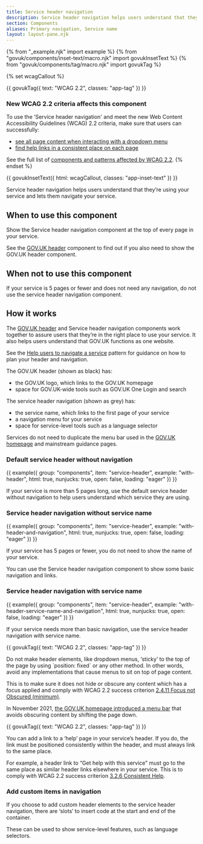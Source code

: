 ```yaml
---
title: Service header navigation
description: Service header navigation helps users understand that they’re using your service and lets them navigate your service.
section: Components
aliases: Primary navigation, Service name
layout: layout-pane.njk
---
```


{% from "_example.njk" import example %}
{% from "govuk/components/inset-text/macro.njk" import govukInsetText %}
{% from "govuk/components/tag/macro.njk" import govukTag %}

{% set wcagCallout %}

{{ govukTag({
  text: "WCAG 2.2",
  classes: "app-tag"
}) }}

### New WCAG 2.2 criteria affects this component

To use the ‘Service header navigation' and meet the new Web Content Accessibility Guidelines (WCAG) 2.2 criteria, make sure that users can successfully:

- [see all page content when interacting with a dropdown menu](/components/service-header-navigation/#wcag-do-not-cover-content)
- [find help links in a consistent place on each page](/components/service-header-navigation/#wcag-consistent-help-links)

See the full list of [components and patterns affected by WCAG 2.2](/accessibility/wcag-2.2/#components-and-patterns-affected-in-the-design-system).
{% endset %}

{{ govukInsetText({
  html: wcagCallout,
  classes: "app-inset-text"
}) }}

Service header navigation helps users understand that they’re using your service and lets them navigate your service.

## When to use this component

Show the Service header navigation component at the top of every page in your service.

See the [GOV.UK header](/components/header/) component to find out if you also need to show the GOV.UK header component.

## When not to use this component

If your service is 5 pages or fewer and does not need any navigation, do not use the service header navigation component.

## How it works

The [GOV.UK header](/components/header/) and Service header navigation components work together to assure users that they’re in the right place to use your service. It also helps users understand that GOV.UK functions as one website.

See the [Help users to navigate a service](/patterns/navigate-a-service/) pattern for guidance on how to plan your header and navigation.

The GOV.UK header (shown as black) has:

- the GOV.UK logo, which links to the GOV.UK homepage
- space for GOV.UK-wide tools such as GOV.UK One Login and search

The service header navigation (shown as grey) has:

- the service name, which links to the first page of your service
- a navigation menu for your service
- space for service-level tools such as a language selector

Services do not need to duplicate the menu bar used in the [GOV.UK homepage](https://www.gov.uk/) and mainstream guidance pages.

### Default service header without navigation

{{ example({ group: "components", item: "service-header", example: "with-header", html: true, nunjucks: true, open: false, loading: "eager" }) }}

If your service is more than 5 pages long, use the default service header without navigation to help users understand which service they are using.

### Service header navigation without service name

{{ example({ group: "components", item: "service-header", example: "with-header-and-navigation", html: true, nunjucks: true, open: false, loading: "eager" }) }}

If your service has 5 pages or fewer, you do not need to show the name of your service.

You can use the Service header navigation component to show some basic navigation and links.

### Service header navigation with service name

{{ example({ group: "components", item: "service-header", example: "with-header-service-name-and-navigation", html: true, nunjucks: true, open: false, loading: "eager" }) }}

If your service needs more than basic navigation, use the service header navigation with service name.

<div class="app-wcag-22" id="wcag-do-not-cover-content" role="note">
  {{ govukTag({
    text: "WCAG 2.2",
    classes: "app-tag"
  }) }}
  <p>Do not make header elements, like dropdown menus, ‘sticky’ to the top of the page by using `position: fixed` or any other method. In other words, avoid any implementations that cause menus to sit on top of page content.</p>
  <p>This is to make sure it does not hide or obscure any content which has a focus applied and comply with WCAG 2.2 success criterion <a href="https://www.w3.org/WAI/WCAG22/Understanding/focus-not-obscured-minimum.html">2.4.11 Focus not Obscured (minimum)</a>.</p>
</div>

In November 2021, [the GOV.UK homepage introduced a menu bar](https://insidegovuk.blog.gov.uk/2021/11/11/launching-gov-uks-new-menu-bar/) that avoids obscuring content by shifting the page down.

<div class="app-wcag-22" id="wcag-consistent-help-links" role="note">
  {{ govukTag({
    text: "WCAG 2.2",
    classes: "app-tag"
  }) }}
  <p>You can add a link to a ‘help’ page in your service’s header. If you do, the link must be positioned consistently within the header, and must always link to the same place.</p>
  <p>For example, a header link to “Get help with this service” must go to the same place as similar header links elsewhere in your service. This is to comply with WCAG 2.2 success criterion <a href="https://www.w3.org/WAI/WCAG22/Understanding/consistent-help.html">3.2.6 Consistent Help</a>.</p>
</div>

### Add custom items in navigation

If you choose to add custom header elements to the service header navigation, there are ‘slots’ to insert code at the start and end of the container.

These can be used to show service-level features, such as language selectors.
